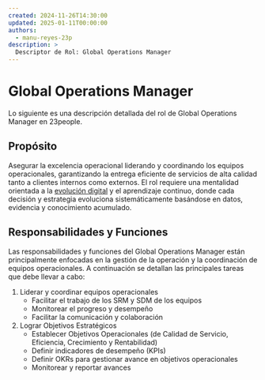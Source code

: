 ```yaml
---
created: 2024-11-26T14:30:00
updated: 2025-01-11T00:00:00
authors:
  - manu-reyes-23p
description: >
  Descriptor de Rol: Global Operations Manager
---
```


# Global Operations Manager

Lo siguiente es una descripción detallada del rol de Global Operations Manager en 23people.

## Propósito

Asegurar la excelencia operacional liderando y coordinando los equipos operacionales, garantizando la entrega eficiente de servicios de alta calidad tanto a clientes internos como externos. El rol requiere una mentalidad orientada a la [evolución digital](../../insights/evolucion-digital.md) y el aprendizaje continuo, donde cada decisión y estrategia evoluciona sistemáticamente basándose en datos, evidencia y conocimiento acumulado.

## Responsabilidades y Funciones

Las responsabilidades y funciones del Global Operations Manager están principalmente enfocadas en la gestión de la operación y la coordinación de equipos operacionales. A continuación se detallan las principales tareas que debe llevar a cabo:

1. Liderar y coordinar equipos operacionales
    - Facilitar el trabajo de los SRM y SDM de los equipos
    - Monitorear el progreso y desempeño
    - Facilitar la comunicación y colaboración
2. Lograr Objetivos Estratégicos
    - Establecer Objetivos Operacionales (de Calidad de Servicio, Eficiencia, Crecimiento y Rentabilidad)
    - Definir indicadores de desempeño (KPIs)
    - Definir OKRs para gestionar avance en objetivos operacionales
    - Monitorear y reportar avances
  